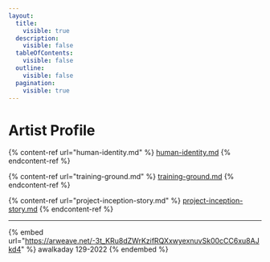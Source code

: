 ```yaml
---
layout:
  title:
    visible: true
  description:
    visible: false
  tableOfContents:
    visible: false
  outline:
    visible: false
  pagination:
    visible: true
---
```


# Artist Profile

{% content-ref url="human-identity.md" %}
[human-identity.md](human-identity.md)
{% endcontent-ref %}

{% content-ref url="training-ground.md" %}
[training-ground.md](training-ground.md)
{% endcontent-ref %}

{% content-ref url="project-inception-story.md" %}
[project-inception-story.md](project-inception-story.md)
{% endcontent-ref %}

***



{% embed url="https://arweave.net/-3t_KRu8dZWrKzifRQXxwyexnuvSk00cCC6xu8AJkd4" %}
awalkaday 129-2022
{% endembed %}

